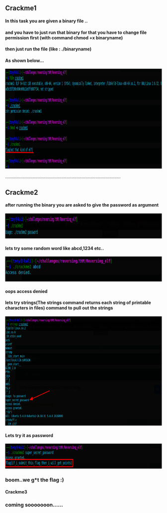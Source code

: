 <h2>Crackme1</h2>
<h4>In this task you are given a binary file ..</h4>
<h4>and you have to just run that binary for that you have to change file permission first (with command chmod +x binaryname)</h4>
<h4>then just run the file (like : ./binaryname)
<h4>As shown below...</h4>

<img align="centre" alt="IMG" src="https://github.com/0x41haz/THM-writeups/blob/main/Reversing-elf/img/2021-12-10_16-26.png?raw=true" width="2000" height="320" />
  
  
  
  ............................................................................................
  <h2>Crackme2</h2>
  <h4>after running the binary you are asked to give the password as argument</h4>
  
<img align="centre" alt="IMG" src="https://github.com/0x41haz/THM-writeups/blob/main/Reversing-elf/img/2021-12-11_12-30.png?raw=true" width="1500" height="80" />
  <h4>lets try some random word like abcd,1234 etc..</h4>
 <img align="centre" alt="IMG" src="https://github.com/0x41haz/THM-writeups/blob/main/Reversing-elf/img/2021-12-11_12-31_1.png?raw=true" width="1500" height="80" />
  <h4>oops access denied</h4>
  
  <h4> lets try strings(The strings command returns each string of printable characters in files) command to pull out the strings</h4>
<img align="centre" alt="IMG" src="https://github.com/0x41haz/THM-writeups/blob/main/Reversing-elf/img/2021-12-11_12-31.png?raw=true" width="2000" height="350" />
  <h4>Lets try it as password </h4>
 <img align="centre" alt="IMG" src="https://github.com/0x41haz/THM-writeups/blob/main/Reversing-elf/img/2021-12-11_12-32.png?raw=true" width="1500" height="80" />
  <h3>boom..we g*t the flag :)</h3>
  
  
  <h4>Crackme3</h4>
  <h3>coming sooooooon......</h3>
 
  

